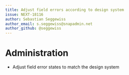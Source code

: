 ```yaml
---
title: Adjust field errors according to design system
issue: NEXT-18116
author: Sebastian Seggewiss
author_email: s.seggewiss@snapadmin.net
author_github: @seggewiss
---
```

# Administration
* Adjust field error states to match the design system
